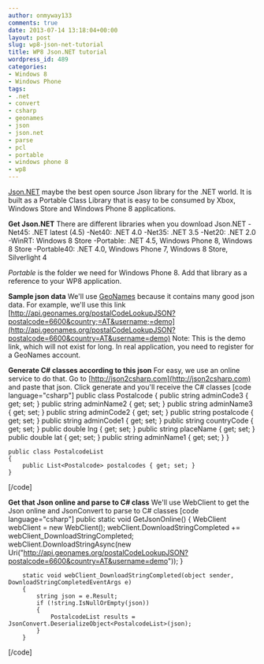 ```yaml
---
author: onmyway133
comments: true
date: 2013-07-14 13:18:04+00:00
layout: post
slug: wp8-json-net-tutorial
title: WP8 Json.NET tutorial
wordpress_id: 489
categories:
- Windows 8
- Windows Phone
tags:
- .net
- convert
- csharp
- geonames
- json
- json.net
- parse
- pcl
- portable
- windows phone 8
- wp8
---
```


[Json.NET](http://json.codeplex.com/) maybe the best open source Json library for the .NET world. It is built as a Portable Class Library that is easy to be consumed by Xbox, Windows Store and Windows Phone 8 applications.

**Get Json.NET**
There are different libraries when you download Json.NET
-Net45: .NET latest (4.5)
-Net40: .NET 4.0
-Net35: .NET 3.5
-Net20: .NET 2.0
-WinRT: Windows 8 Store
-Portable: .NET 4.5, Windows Phone 8, Windows 8 Store
-Portable40: .NET 4.0, Windows Phone 7, Windows 8 Store, Silverlight 4

_Portable_ is the folder we need for Windows Phone 8. Add that library as a reference to your WP8 application.

**Sample json data**
We'll use [GeoNames](http://www.geonames.org/) because it contains many good json data. For example, we'll use this link [http://api.geonames.org/postalCodeLookupJSON?postalcode=6600&country;=AT&username;=demo](http://api.geonames.org/postalCodeLookupJSON?postalcode=6600&country=AT&username=demo)
Note: This is the demo link, which will not exist for long. In real application, you need to register for a GeoNames account.

**Generate C# classes according to this json**
For easy, we use an online service to do that. Go to [http://json2csharp.com](http://json2csharp.com) and paste that json. Click generate and you'll receive the C# classes
[code language="csharp"]
public class Postalcode
    {
        public string adminCode3 { get; set; }
        public string adminName2 { get; set; }
        public string adminName3 { get; set; }
        public string adminCode2 { get; set; }
        public string postalcode { get; set; }
        public string adminCode1 { get; set; }
        public string countryCode { get; set; }
        public double lng { get; set; }
        public string placeName { get; set; }
        public double lat { get; set; }
        public string adminName1 { get; set; }
    }

    public class PostalcodeList
    {
        public List<Postalcode> postalcodes { get; set; }
    }
[/code]

**Get that Json online and parse to C# class**
We'll use WebClient to get the Json online and JsonConvert to parse to C# classes
[code language="csharp"]
public static void GetJsonOnline()
        {
            WebClient webClient = new WebClient();
            webClient.DownloadStringCompleted += webClient_DownloadStringCompleted;
            webClient.DownloadStringAsync(new Uri("http://api.geonames.org/postalCodeLookupJSON?postalcode=6600&country=AT&username=demo"));
        }

        static void webClient_DownloadStringCompleted(object sender, DownloadStringCompletedEventArgs e)
        {
            string json = e.Result;
            if (!string.IsNullOrEmpty(json))
            {
                PostalcodeList results = JsonConvert.DeserializeObject<PostalcodeList>(json);
            }
        }
[/code]
